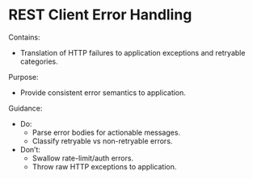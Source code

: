 # REST Client Error Handling

Contains:

- Translation of HTTP failures to application exceptions and retryable categories.

Purpose:

- Provide consistent error semantics to application.

Guidance:

- Do:
    - Parse error bodies for actionable messages.
    - Classify retryable vs non-retryable errors.
- Don’t:
    - Swallow rate-limit/auth errors.
    - Throw raw HTTP exceptions to application.

